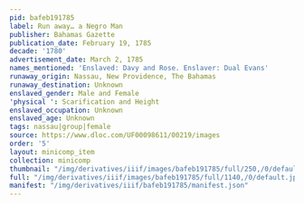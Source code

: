 ```yaml
---
pid: bafeb191785
label: Run away… a Negro Man
publisher: Bahamas Gazette
publication_date: February 19, 1785
decade: '1780'
advertisement_date: March 2, 1785
names_mentioned: 'Enslaved: Davy and Rose. Enslaver: Dual Evans'
runaway_origin: Nassau, New Providence, The Bahamas
runaway_destination: Unknown
enslaved_gender: Male and Female
'physical ': Scarification and Height
enslaved_occupation: Unknown
enslaved_age: Unknown
tags: nassau|group|female
source: https://www.dloc.com/UF00098611/00219/images
order: '5'
layout: minicomp_item
collection: minicomp
thumbnail: "/img/derivatives/iiif/images/bafeb191785/full/250,/0/default.jpg"
full: "/img/derivatives/iiif/images/bafeb191785/full/1140,/0/default.jpg"
manifest: "/img/derivatives/iiif/bafeb191785/manifest.json"
---
```

